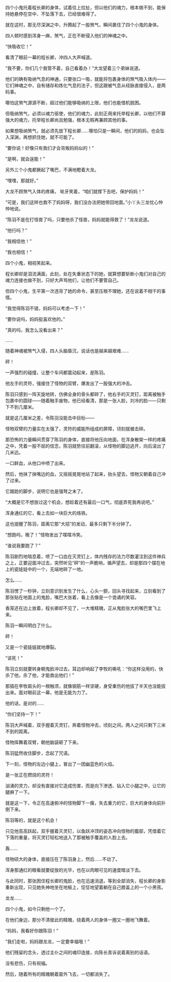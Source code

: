 四个小鬼托着程长卿的身体，试着往上拉扯，但以他们的魂力，根本做不到，能保持她悬停在空中、不坠落下去，已经很难得了。

就在这时，那无尽深渊之中，升腾起了一股煞气，瞬间裹住了四个小鬼的身体。

四人顿时感到浑身一麻，煞气，正在不断侵入他们的神魂之中。

“快吸收它！”

看清了眼前一幕的程长卿，冲四人大声喊道。

“我不要，你们几个我管不着，自己看着办！”大龙望着三个弟妹说道。

他们的确有吸纳气息的神通，只要张口一吸，就能将包裹身体的煞气吸入体内——它们神魂之中，自有储存和炼化气息的法子，但这跟被气息从经脉直接侵入，是两码事。

哪怕这煞气源源不断，超过他们能够吸纳的上限，他们也能借机脱困。

但吸纳煞气，必须以魂力驱使，他们的魂力，此刻正用来托举程长卿，以他们不算强大的魂力，托举程长卿尚且勉强，根本无暇再兼顾其他的事。

如果想吸纳煞气，就必须先放下程长卿……哪怕只是一瞬间，他们的妈妈，也会坠入深渊，再想抓住她，就不可能了。

“要你说！好像只有我们才会背叛妈妈似的！”

“是啊，就会逞能！”

另外三个小鬼都撅起了嘴巴，不满地瞪着大龙。

“嘿嘿，那就好。”

大龙不顾煞气入体的疼痛， 呲牙笑着，“咱们就撑下去吧，保护妈妈！”

“可是，我们这样也救不了妈妈呀，我们没办法把她带回地面。”小丫头三龙忧心忡忡地说。

“陈羽不是在打怪兽了吗，只要他杀了怪兽，妈妈就能得救了！”龙龙说道。

“他行吗？”

“我相信他！”

“我也相信！”

四个小鬼，相视笑起来。

程长卿却是泪流满面，此刻，处在失重状态下的她，就算想要斩断小鬼们对自己的魂力连接也做不到，只好大声骂他们，让他们不要管自己。

但四个小鬼，生平第一次违背了她的命令，甚至压根不理她，还在说着不相干的事情。

“我觉得陈羽不错，妈妈可以考虑一下！”

“要你说吗，妈妈挺喜欢他的。”

“真的吗，我怎么没看出来？”

……

随着神魂被煞气入侵，四人头脑昏沉，说话也是越来越艰难……

砰！

一声强烈的碰撞，让整个车间都震动起来，是陈羽。

他左手的灵符，强接住了怪物的双臂，爆发出了一股强大的冲击。

陈羽只感到一阵天旋地转，仿佛全身的骨头都碎了，他右手的灭灵钉，距离被触手包裹中的圆球——随着触手废物，他已经看清，那是一张人脸，刘冷的脸——只剩下不到几厘米。

就是这几厘米之差，令陈羽没能击中目标——

怪物双臂的力量实在太强了，灵符的威能所组成的屏障，顷刻就被击碎。

那恐怖的力量瞬间贯穿了陈羽的身体，直接将他压向地面，在浑身散架一样的疼痛之中，凭着一股不屈的信念，陈羽就势往前翻滚，从怪物的脚边逃开，向后滚出了几米远。

一口鲜血，从他口中喷了出来。

然后，他抹了抹嘴边的血，又摇摇晃晃地站了起来，抬头望去，怪物又朝着自己冲了过来。

它踉跄的脚步，说明它也是强弩之末了。

“大概是它不想放过这个机会，想趁着还有最后一口气，彻底弄死我再说吧。”

浑身通红的它，看上去如一块巨大的烙铁。

这也提醒了陈羽，距离它那“大招”的发动，最多只剩下半分钟了。

“想跑吗，晚了！”怪物发出了喋喋冷笑。

“谁说我要跑了？”

陈羽剧烈地喘息着，喷了一口血在灭灵钉上，体内残存的法力尽数灌注到这件神兵之上，正要迎面冲过去，突然听见“砰”的一声脆响，循声望去，却是那四个摆在地上的瓷娃娃中的一个，无端地碎了一地。

怎么……

陈羽愣了一秒钟，立刻意识到发生了什么，心头一颤，回头寻找起来，立刻看到了那张贴在地面上的鬼脸，嘴巴大张着，看上去像是一个诡谲的笑容。

香笼还在边上放着，程长卿却不见了，一大堆精魄，正从鬼脸张大的嘴巴里飞上来。

陈羽一瞬间明白了什么。

砰！

又是一个瓷娃娃就地爆裂。

“该死！”

陈羽立刻就要转身朝鬼脸冲过去，耳边却响起了李牧的嘶吼：“你这样没用的，快杀了他，杀了他，才能救出他们！”

那插在李牧肩头的一根触须，就像钢筋一样坚硬，身受重伤的他拔了半天也没能拔出来。面对眼前这一幕，他是无能为力了。

他的话，是对的……

“你们坚持一下！”

陈羽大声喊着，双手握着灭灵钉，奔着怪物冲去，顷刻之间，两人之间只剩下三米不到的距离。

怪物挥舞着双臂，朝他脑袋砸了下来。

陈羽猛然收住脚步，念起了咒语。

下一刻，怪物的左边小腿上，冒出了一团幽蓝色的火焰。

是一张正在燃烧的灵符！

汹涌的灵力，却没有直接对它造成伤害，而是向下渗透、钻入它小腿之中，让它的腿麻了一下。

就是这一下，令正在高速俯冲的怪物脚下一瘸，失去重力的它，巨大的身体向前扑倒下来。

陈羽等的，就是这个机会！

只见他高高跃起，双手握着灭灵钉，以鱼跃冲顶的姿态冲向怪物的腹部，凭借着它下落的重量，将灭灵钉轻松地送入了那被触手覆盖的人脸上去。

轰……

怪物硕大的身体，直接压在了陈羽身上，然后……不动了。

浑身那通红的眼看就要绽放的光华，也在以肉眼可见的速度暗淡下去。

与此同时，那张困住程长卿的鬼脸，也在迅速消退，等到全部消失，程长卿的身影重新出现，只见她失神地坐在地板上，怔怔地望着躺在自己膝盖上的一个小男孩。

龙龙……

四个小鬼，如今只剩他一个了。

在他们身边，那分不清彼此的精魄，绕着两人的身体一圈又一圈地飞舞着。

“妈妈，我看好你跟陈羽！”

“我们走啦，妈妈跟龙龙，一定要幸福哦！”

他们残留的念头，透过主仆之间的魂印连接，向陈长青诉说着离别的话语。

没有悲伤，只有祝福。

然后，随着所有的精魄朝着窗外飞去，一切都消失了。
